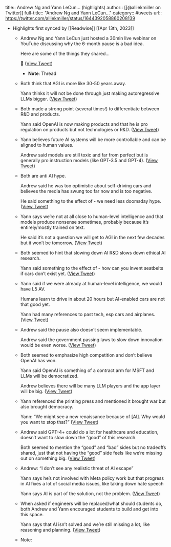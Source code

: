 title:: Andrew Ng and Yann LeCun... (highlights)
author:: [[@alliekmiller on Twitter]]
full-title:: "Andrew Ng and Yann LeCun..."
category:: #tweets
url:: https://twitter.com/alliekmiller/status/1644392058860208139

- Highlights first synced by [[Readwise]] [[Apr 13th, 2023]]
	- Andrew Ng and Yann LeCun just hosted a 30min live webinar on YouTube discussing why the 6-month pause is a bad idea. 
	  
	  Here are some of the things they shared…
	  
	  🧵 ([View Tweet](https://twitter.com/alliekmiller/status/1644392058860208139))
		- **Note**: Thread
	- Both think that AGI is more like 30-50 years away. 
	  
	  Yann thinks it will not be done through just making autoregressive LLMs bigger. ([View Tweet](https://twitter.com/alliekmiller/status/1644392089990332417))
	- Both made a strong point (several times!) to differentiate between R&D and products. 
	  
	  Yann said OpenAI is now making products and that he is pro regulation on products but not technologies or R&D. ([View Tweet](https://twitter.com/alliekmiller/status/1644392092376891413))
	- Yann believes future AI systems will be more controllable and can be aligned to human values. 
	  
	  Andrew said models are still toxic and far from perfect but is generally pro instruction models (like GPT-3.5 and GPT-4). ([View Tweet](https://twitter.com/alliekmiller/status/1644392094130110497))
	- Both are anti AI hype. 
	  
	  Andrew said he was too optimistic about self-driving cars and believes the media has swung too far now and is too negative. 
	  
	  He said something to the effect of - we need less doomsday hype. ([View Tweet](https://twitter.com/alliekmiller/status/1644392095820415016))
	- Yann says we’re not at all close to human-level intelligence and that models produce nonsense sometimes, probably because it’s entirely/mostly trained on text. 
	  
	  He said it’s not a question we will get to AGI in the next few decades but it won’t be tomorrow. ([View Tweet](https://twitter.com/alliekmiller/status/1644392098097922048))
	- Both seemed to hint that slowing down AI R&D slows down ethical AI research. 
	  
	  Yann said something to the effect of - how can you invent seatbelts if cars don’t exist yet. ([View Tweet](https://twitter.com/alliekmiller/status/1644392100912300063))
	- Yann said if we were already at human-level intelligence, we would have L5 AV. 
	  
	  Humans learn to drive in about 20 hours but AI-enabled cars are not that good yet. 
	  
	  Yann had many references to past tech, esp cars and airplanes. ([View Tweet](https://twitter.com/alliekmiller/status/1644392102900400136))
	- Andrew said the pause also doesn’t seem implementable. 
	  
	  Andrew said the government passing laws to slow down innovation would be even worse. ([View Tweet](https://twitter.com/alliekmiller/status/1644392104670396448))
	- Both seemed to emphasize high competition and don’t believe OpenAI has won. 
	  
	  Yann said OpenAI is something of a contract arm for MSFT and LLMs will be democratized. 
	  
	  Andrew believes there will be many LLM players and the app layer will be big. ([View Tweet](https://twitter.com/alliekmiller/status/1644392107241504775))
	- Yann referenced the printing press and mentioned it brought war but also brought democracy. 
	  
	  Yann: “We might see a new renaissance because of [AI]. Why would you want to stop that?” ([View Tweet](https://twitter.com/alliekmiller/status/1644392109019889681))
	- Andrew said GPT-4+ could do a lot for healthcare and education, doesn’t want to slow down the “good” of this research. 
	  
	  Both seemed to mention the “good” and “bad” sides but no tradeoffs shared, just that not having the “good” side feels like we’re missing out on something big. ([View Tweet](https://twitter.com/alliekmiller/status/1644392111184199680))
	- Andrew: “I don’t see any realistic threat of AI escape”
	  
	  Yann says he’s not involved with Meta policy work but that progress in AI fixes a lot of social media issues, like taking down hate speech 
	  
	  Yann says AI is part of the solution, not the problem. ([View Tweet](https://twitter.com/alliekmiller/status/1644392113201639424))
	- When asked if engineers will be replaced/what should students do, both Andrew and Yann encouraged students to build and get into this space.
	  
	  Yann says that AI isn’t solved and we’re still missing a lot, like reasoning and planning. ([View Tweet](https://twitter.com/alliekmiller/status/1644392115416203306))
	- Note: